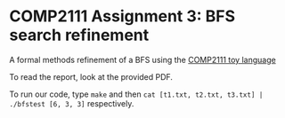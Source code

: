 # COMP2111 Assignment 3: BFS search refinement

A formal methods refinement of a BFS using the [COMP2111 toy language](https://www.cse.unsw.edu.au/~cs2111/)

To read the report, look at the provided PDF.

To run our code, type `make` and then `cat [t1.txt, t2.txt, t3.txt] | ./bfstest [6, 3, 3]` respectively.
